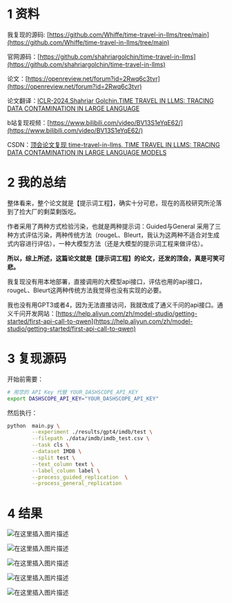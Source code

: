 # 1 资料
我复现的源码: [https://github.com/Whiffe/time-travel-in-llms/tree/main](https://github.com/Whiffe/time-travel-in-llms/tree/main)

官网源码：[https://github.com/shahriargolchin/time-travel-in-llms](https://github.com/shahriargolchin/time-travel-in-llms)

论文：[https://openreview.net/forum?id=2Rwq6c3tvr](https://openreview.net/forum?id=2Rwq6c3tvr)

论文翻译：[ICLR-2024.Shahriar Golchin.TIME TRAVEL IN LLMS: TRACING DATA CONTAMINATION IN LARGE LANGUAGE](https://blog.csdn.net/WhiffeYF/article/details/142001749)

b站复现视频：[https://www.bilibili.com/video/BV13S1eYqE62/](https://www.bilibili.com/video/BV13S1eYqE62/)

CSDN：[顶会论文复现 time-travel-in-llms, TIME TRAVEL IN LLMS: TRACING DATA CONTAMINATION IN LARGE LANGUAGE MODELS](https://blog.csdn.net/WhiffeYF/article/details/142695383)
# 2 我的总结
整体看来，整个论文就是【提示词工程】，确实十分可悲，现在的高校研究所沦落到了捡大厂的剩菜剩饭吃。

作者采用了两种方式检验污染，也就是两种提示词：Guided与General
采用了三种方式评估污染，两种传统方法（rougeL、Bleurt，我认为这两种不适合对生成式内容进行评估），一种大模型方法（还是大模型的提示词工程来做评估）。

**所以，综上所述，这篇论文就是【提示词工程】的论文，还发的顶会，真是可笑可悲。**



我复现没有用本地部署，直接调用的大模型api接口，评估也用的api接口，rougeL、Bleurt这两种传统方法我觉得也没有实现的必要。

我也没有用GPT3或者4，因为无法直接访问，我就改成了通义千问的api接口。通义千问开发网站：[https://help.aliyun.com/zh/model-studio/getting-started/first-api-call-to-qwen](https://help.aliyun.com/zh/model-studio/getting-started/first-api-call-to-qwen)

# 3 复现源码
开始前需要：

```bash
# 用您的 API Key 代替 YOUR_DASHSCOPE_API_KEY
export DASHSCOPE_API_KEY="YOUR_DASHSCOPE_API_KEY"

```
然后执行：

```bash
python  main.py \
        --experiment ./results/gpt4/imdb/test \
        --filepath ./data/imdb/imdb_test.csv \
        --task cls \
        --dataset IMDB \
        --split test \
        --text_column text \
        --label_column label \
        --process_guided_replication  \
        --process_general_replication
```

# 4 结果

![在这里插入图片描述](https://i-blog.csdnimg.cn/direct/cdc70f979fb74abe8dd586b9eff86519.png)

![在这里插入图片描述](https://i-blog.csdnimg.cn/direct/9a6e233abe4b420ab8d5648664313d53.png)

![在这里插入图片描述](https://i-blog.csdnimg.cn/direct/a5cce5ab049849dabeb533b5e402ba94.png)

![在这里插入图片描述](https://i-blog.csdnimg.cn/direct/5112b0db1b0e472cb4100d93ef6ac05f.png)

![在这里插入图片描述](https://i-blog.csdnimg.cn/direct/f1d1a247cf714d918ed863aa62dcb038.png)
